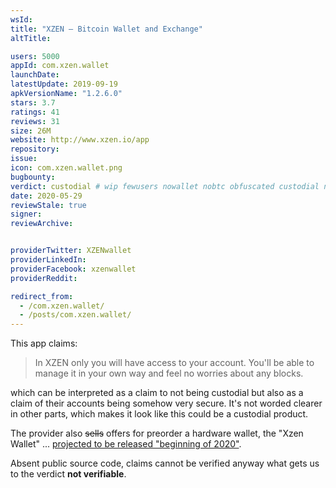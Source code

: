 ```yaml
---
wsId: 
title: "XZEN — Bitcoin Wallet and Exchange"
altTitle: 

users: 5000
appId: com.xzen.wallet
launchDate: 
latestUpdate: 2019-09-19
apkVersionName: "1.2.6.0"
stars: 3.7
ratings: 41
reviews: 31
size: 26M
website: http://www.xzen.io/app
repository: 
issue: 
icon: com.xzen.wallet.png
bugbounty: 
verdict: custodial # wip fewusers nowallet nobtc obfuscated custodial nosource nonverifiable reproducible bounty defunct
date: 2020-05-29
reviewStale: true
signer: 
reviewArchive:


providerTwitter: XZENwallet
providerLinkedIn: 
providerFacebook: xzenwallet
providerReddit: 

redirect_from:
  - /com.xzen.wallet/
  - /posts/com.xzen.wallet/
---
```



This app claims:

> In XZEN only you will have access to your account. You'll be able to manage it
  in your own way and feel no worries about any blocks.

which can be interpreted as a claim to not being custodial but also as a claim
of their accounts being somehow very secure. It's not worded clearer in other
parts, which makes it look like this could be a custodial product.

The provider also ~~sells~~ offers for preorder a hardware wallet, the "Xzen
Wallet" ... [projected to be released "beginning of 2020"](https://www.xzen.io/faq).

Absent public source code, claims cannot be verified anyway what gets us to the
verdict **not verifiable**.
